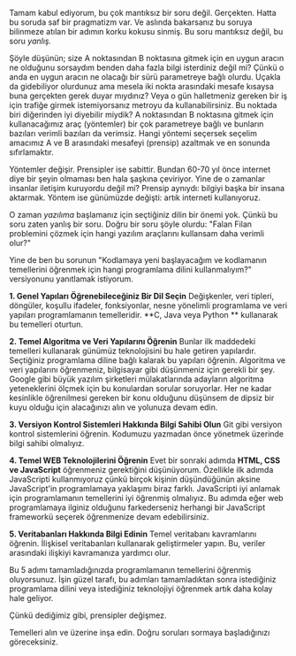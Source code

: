 Tamam kabul ediyorum, bu çok mantıksız bir soru değil. Gerçekten. Hatta bu soruda saf bir pragmatizm var. Ve aslında bakarsanız bu soruya bilinmeze atılan bir adımın korku kokusu sinmiş. Bu soru mantıksız değil, bu soru *yanlış.*

Şöyle düşünün; size A noktasından B noktasına gitmek için en uygun aracın ne olduğunu sorsaydım benden daha fazla bilgi isterdiniz değil mi? Çünkü o anda en uygun aracın ne olacağı bir sürü parametreye bağlı olurdu. Uçakla da gidebiliyor olurdunuz ama mesela iki nokta arasındaki mesafe kısaysa buna gerçekten gerek duyar mıydınız? Veya o gün halletmeniz gereken bir iş için trafiğe girmek istemiyorsanız metroyu da kullanabilirsiniz. Bu noktada biri diğerinden iyi diyebilir miydik?  A noktasından B noktasına gitmek için kullanacağımız araç (yöntemler) bir çok parametreye bağlı ve bunların bazıları verimli bazıları da verimsiz. Hangi yöntemi seçersek seçelim amacımız A ve B arasındaki mesafeyi (prensip) azaltmak ve en sonunda sıfırlamaktır.

Yöntemler değişir. Prensipler ise sabittir. Bundan 60-70 yıl önce internet diye bir şeyin olmaması ben hala şaşkına çeviriyor. Yine de o zamanlar insanlar iletişim kuruyordu değil mi? Prensip aynıydı: bilgiyi başka bir insana aktarmak. Yöntem ise günümüzde değişti: artık interneti kullanıyoruz.

O zaman *yazılıma* başlamanız için seçtiğiniz dilin bir önemi yok. Çünkü bu soru zaten yanlış bir soru. Doğru bir soru şöyle olurdu: "Falan Filan problemini çözmek için hangi yazılım araçlarını kullansam daha verimli olur?"

Yine de ben bu sorunun "Kodlamaya yeni başlayacağım ve kodlamanın temellerini öğrenmek için hangi programlama dilini kullanmalıyım?"  versiyonunu yanıtlamak istiyorum.
  
**1. Genel Yapıları Öğrenebileceğiniz Bir Dil Seçin**
Değişkenler, veri tipleri, döngüler, koşullu ifadeler, fonksiyonlar, nesne yönelimli programlama ve veri yapıları programlamanın temelleridir. 
**C, Java veya Python ** kullanarak bu temelleri oturtun.

**2. Temel Algoritma ve Veri Yapılarını Öğrenin**
Bunlar ilk maddedeki temelleri kullanarak günümüz teknolojisini bu hale getiren yapılardır. Seçtiğiniz programlama diline bağlı kalarak bu yapıları öğrenin. Algoritma ve veri yapılarını öğrenmeniz, bilgisayar gibi düşünmeniz için gerekli bir şey. Google gibi büyük yazılım şirketleri mülakatlarında adayların algoritma yeteneklerini ölçmek için bu konulardan sorular soruyorlar. Her ne kadar kesinlikle öğrenilmesi gereken bir konu olduğunu düşünsem de dipsiz bir kuyu olduğu için alacağınızı alın ve yolunuza devam edin.

**3. Versiyon Kontrol Sistemleri Hakkında Bilgi Sahibi Olun**
Git gibi versiyon kontrol sistemlerini öğrenin. Kodumuzu yazmadan önce yönetmek üzerinde bilgi sahibi olmalıyız.

**4. Temel WEB Teknolojilerini Öğrenin**
Evet bir sonraki adımda **HTML, CSS ve JavaScript** öğrenmeniz gerektiğini düşünüyorum. Özellikle ilk adımda JavaScripti kullanmıyoruz çünkü birçok kişinin düşündüğünün aksine JavaScript'in programlamaya yaklaşımı biraz farklı. JavaScripti iyi anlamak için programlamanın temellerini iyi öğrenmiş olmalıyız. Bu adımda eğer web programlamaya ilginiz olduğunu farkederseniz herhangi bir JavaScript frameworkü seçerek öğrenmenize devam edebilirsiniz.

**5. Veritabanları Hakkında Bilgi Edinin**
Temel veritabanı kavramlarını öğrenin. İlişkisel veritabanları kullanarak geliştirmeler yapın. Bu, veriler arasındaki ilişkiyi kavramanıza yardımcı olur.

Bu 5 adımı tamamladığınızda programlamanın temellerini öğrenmiş oluyorsunuz. İşin güzel tarafı, bu adımları tamamladıktan sonra istediğiniz programlama dilini veya istediğiniz teknolojiyi öğrenmek artık daha kolay hale geliyor.

Çünkü dediğimiz gibi, prensipler değişmez.

Temelleri alın ve üzerine inşa edin. Doğru soruları sormaya başladığınızı göreceksiniz. 
